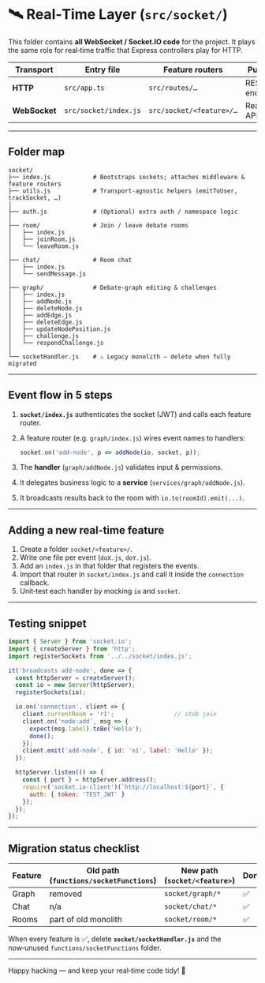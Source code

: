 # 🛰️ Real‑Time Layer (`src/socket/`)

This folder contains **all WebSocket / Socket.IO code** for the project. It plays the same role for real‑time traffic that Express controllers play for HTTP.

| Transport     | Entry file            | Feature routers          | Purpose        |
| ------------- | --------------------- | ------------------------ | -------------- |
| **HTTP**      | `src/app.ts`          | `src/routes/…`           | REST endpoints |
| **WebSocket** | `src/socket/index.js` | `src/socket/<feature>/…` | Real‑time API  |

---

## Folder map

```text
socket/
├── index.js            # Bootstraps sockets; attaches middleware & feature routers
├── utils.js            # Transport‑agnostic helpers (emitToUser, trackSocket, …)
│
├── auth.js             # (Optional) extra auth / namespace logic
│
├── room/               # Join / leave debate rooms
│   ├── index.js
│   ├── joinRoom.js
│   └── leaveRoom.js
│
├── chat/               # Room chat
│   ├── index.js
│   └── sendMessage.js
│
├── graph/              # Debate‑graph editing & challenges
│   ├── index.js
│   ├── addNode.js
│   ├── deleteNode.js
│   ├── addEdge.js
│   ├── deleteEdge.js
│   ├── updateNodePosition.js
│   ├── challenge.js
│   └── respondChallenge.js
│
└── socketHandler.js    # ⚠️ Legacy monolith — delete when fully migrated
```

---

## Event flow in 5 steps

1. **`socket/index.js`** authenticates the socket (JWT) and calls each feature router.
2. A feature router (e.g. `graph/index.js`) wires event names to handlers:

   ```js
   socket.on('add-node', p => addNode(io, socket, p));
   ```
3. The **handler** (`graph/addNode.js`) validates input & permissions.
4. It delegates business logic to a **service** (`services/graph/addNode.js`).
5. It broadcasts results back to the room with `io.to(roomId).emit(...)`.

---

## Adding a new real‑time feature

1. Create a folder `socket/<feature>/`.
2. Write one file per event (`doX.js`, `doY.js`).
3. Add an `index.js` in that folder that registers the events.
4. Import that router in `socket/index.js` and call it inside the `connection` callback.
5. Unit‑test each handler by mocking `io` and `socket`.

---

## Testing snippet

```js
import { Server } from 'socket.io';
import { createServer } from 'http';
import registerSockets from '../../socket/index.js';

it('broadcasts add‑node', done => {
  const httpServer = createServer();
  const io = new Server(httpServer);
  registerSockets(io);

  io.on('connection', client => {
    client.currentRoom = 'r1';                 // stub join
    client.on('node:add', msg => {
      expect(msg.label).toBe('Hello');
      done();
    });
    client.emit('add-node', { id: 'n1', label: 'Hello' });
  });

  httpServer.listen(() => {
    const { port } = httpServer.address();
    require('socket.io-client')(`http://localhost:${port}`, {
      auth: { token: 'TEST_JWT' }
    });
  });
});
```

---

## Migration status checklist

| Feature | Old path (`functions/socketFunctions`) | New path (`socket/<feature>`) | Done |
| ------- | -------------------------------------- | ----------------------------- | ---- |
| Graph   | removed                                | `socket/graph/*`              | ✅    |
| Chat    | n/a                                    | `socket/chat/*`               | ✅    |
| Rooms   | part of old monolith                   | `socket/room/*`               | ✅    |

When every feature is ✅, delete **`socket/socketHandler.js`** and the now‑unused `functions/socketFunctions` folder.

---

Happy hacking — and keep your real‑time code tidy! 🚀

